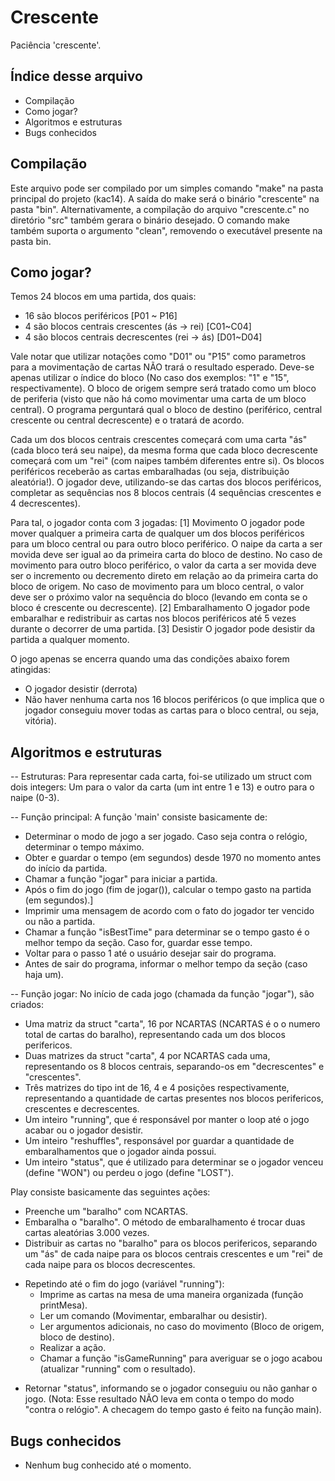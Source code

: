 Crescente
============================================
Paciência 'crescente'.

Índice desse arquivo
--------------------------------------------
- Compilação
- Como jogar?
- Algoritmos e estruturas
- Bugs conhecidos


Compilação
------------------------------------------
Este arquivo pode ser compilado por um simples comando "make" na pasta principal do projeto (kac14). A saída do make será o binário "crescente" na pasta "bin". Alternativamente, a compilação do arquivo "crescente.c" no diretório "src" também gerara o binário desejado. O comando make também suporta o argumento "clean", removendo o executável presente na pasta bin.

Como jogar?
------------------------------------------

Temos 24 blocos em uma partida, dos quais:
- 16 são blocos periféricos [P01 ~ P16]
- 4 são blocos centrais crescentes (ás -> rei) [C01~C04]
- 4 são blocos centrais decrescentes (rei -> ás) [D01~D04]

Vale notar que utilizar notações como "D01" ou "P15" como parametros para a movimentação de cartas NÃO trará o resultado esperado. Deve-se apenas utilizar o índice do bloco (No caso dos exemplos: "1" e "15", respectivamente). O bloco de origem sempre será tratado como um bloco de periferia (visto que não há como movimentar uma carta de um bloco central). O programa perguntará qual o bloco de destino (periférico, central crescente ou central decrescente) e o tratará de acordo.

Cada um dos blocos centrais crescentes começará com uma carta "ás" (cada bloco terá seu naipe), da mesma forma que cada bloco decrescente começará com um "rei" (com naipes também diferentes entre si). Os blocos periféricos receberão as cartas embaralhadas (ou seja, distribuição aleatória!). O jogador deve, utilizando-se das cartas dos blocos periféricos, completar as sequências nos 8 blocos centrais (4 sequências crescentes e 4 decrescentes).

Para tal, o jogador conta com 3 jogadas:
[1] Movimento
O jogador pode mover qualquer a primeira carta de qualquer um dos blocos periféricos para um bloco central ou para outro bloco periférico. O naipe da carta a ser movida deve ser igual ao da primeira carta do bloco de destino.
No caso de movimento para outro bloco periférico, o valor da carta a ser movida deve ser o incremento ou decremento direto em relação ao da primeira carta do bloco de origem.
No caso de movimento para um bloco central, o valor deve ser o próximo valor na sequência do bloco (levando em conta se o bloco é crescente ou decrescente).
[2] Embaralhamento
O jogador pode embaralhar e redistribuir as cartas nos blocos periféricos até 5 vezes durante o decorrer de uma partida.
[3] Desistir
O jogador pode desistir da partida a qualquer momento.

O jogo apenas se encerra quando uma das condições abaixo forem atingidas:
- O jogador desistir (derrota)
- Não haver nenhuma carta nos 16 blocos periféricos (o que implica que o jogador conseguiu mover todas as cartas para o bloco central, ou seja, vitória).

Algoritmos e estruturas
------------------------------------------
-- Estruturas:
Para representar cada carta, foi-se utilizado um struct com dois integers: Um para o valor da carta (um int entre 1 e 13) e outro para o naipe (0-3).

-- Função principal:
A função 'main' consiste basicamente de:
- Determinar o modo de jogo a ser jogado. Caso seja contra o relógio, determinar o tempo máximo.
- Obter e guardar o tempo (em segundos) desde 1970 no momento antes do início da partida.
- Chamar a função "jogar" para iniciar a partida.
- Após o fim do jogo (fim de jogar()), calcular o tempo gasto na partida (em segundos).]
- Imprimir uma mensagem de acordo com o fato do jogador ter vencido ou não a partida.
- Chamar a função "isBestTime" para determinar se o tempo gasto é o melhor tempo da seção. Caso for, guardar esse tempo.
- Voltar para o passo 1 até o usuário desejar sair do programa.
- Antes de sair do programa, informar o melhor tempo da seção (caso haja um).

-- Função jogar:
No início de cada jogo (chamada da função "jogar"), são criados:
* Uma matriz da struct "carta", 16 por NCARTAS (NCARTAS é o o numero total de cartas do baralho), representando cada um dos blocos perifericos.
* Duas matrizes da struct "carta", 4 por NCARTAS cada uma, representando os 8 blocos centrais, separando-os em "decrescentes" e "crescentes".
* Três matrizes do tipo int de 16, 4 e 4 posições respectivamente, representando a quantidade de cartas presentes nos blocos perifericos, crescentes e decrescentes.
* Um inteiro "running", que é responsável por manter o loop até o jogo acabar ou o jogador desistir.
* Um inteiro "reshuffles", responsável por guardar a quantidade de embaralhamentos que o jogador ainda possui.
* Um inteiro "status", que é utilizado para determinar se o jogador venceu (define "WON") ou perdeu o jogo (define "LOST").

Play consiste basicamente das seguintes ações:
- Preenche um "baralho" com NCARTAS.
- Embaralha o "baralho". O método de embaralhamento é trocar duas cartas aleatórias 3.000 vezes.
- Distribuir as cartas no "baralho" para os blocos perifericos, separando um "ás" de cada naipe para os blocos centrais crescentes e um "rei" de cada naipe para os blocos decrescentes.
* Repetindo até o fim do jogo (variável "running"):
  * Imprime as cartas na mesa de uma maneira organizada (função printMesa).
  * Ler um comando (Movimentar, embaralhar ou desistir).
  * Ler argumentos adicionais, no caso do movimento (Bloco de origem, bloco de destino).
  * Realizar a ação.
  * Chamar a função "isGameRunning" para averiguar se o jogo acabou (atualizar "running" com o resultado).
- Retornar "status", informando se o jogador conseguiu ou não ganhar o jogo. (Nota: Esse resultado NÃO leva em conta o tempo do modo "contra o relógio". A checagem do tempo gasto é feito na função main).

Bugs conhecidos
-------------------------------------------
- Nenhum bug conhecido até o momento.
